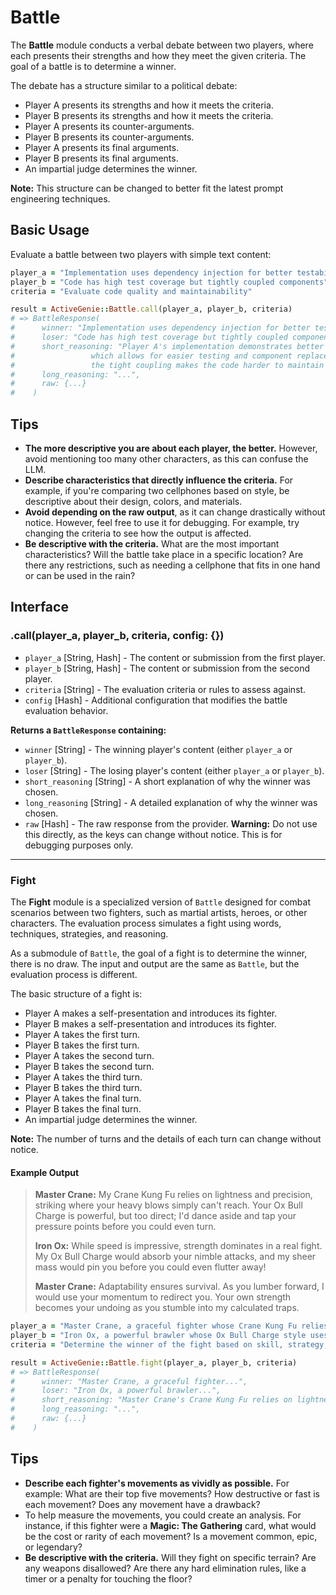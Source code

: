 # Battle

The **Battle** module conducts a verbal debate between two players, where each presents their strengths and how they meet the given criteria. The goal of a battle is to determine a winner.

The debate has a structure similar to a political debate:

  - Player A presents its strengths and how it meets the criteria.
  - Player B presents its strengths and how it meets the criteria.
  - Player A presents its counter-arguments.
  - Player B presents its counter-arguments.
  - Player A presents its final arguments.
  - Player B presents its final arguments.
  - An impartial judge determines the winner.

**Note:** This structure can be changed to better fit the latest prompt engineering techniques.

## Basic Usage

Evaluate a battle between two players with simple text content:

```ruby
player_a = "Implementation uses dependency injection for better testability"
player_b = "Code has high test coverage but tightly coupled components"
criteria = "Evaluate code quality and maintainability"

result = ActiveGenie::Battle.call(player_a, player_b, criteria)
# => BattleResponse(
#      winner: "Implementation uses dependency injection for better testability",
#      loser: "Code has high test coverage but tightly coupled components",
#      short_reasoning: "Player A's implementation demonstrates better maintainability through dependency injection,
#                 which allows for easier testing and component replacement. While Player B has good test coverage,
#                 the tight coupling makes the code harder to maintain and modify.",
#      long_reasoning: "...",
#      raw: {...}
#    )
```

## Tips

  - **The more descriptive you are about each player, the better.** However, avoid mentioning too many other characters, as this can confuse the LLM.
  - **Describe characteristics that directly influence the criteria.** For example, if you're comparing two cellphones based on style, be descriptive about their design, colors, and materials.
  - **Avoid depending on the raw output**, as it can change drastically without notice. However, feel free to use it for debugging. For example, try changing the criteria to see how the output is affected.
  - **Be descriptive with the criteria.** What are the most important characteristics? Will the battle take place in a specific location? Are there any restrictions, such as needing a cellphone that fits in one hand or can be used in the rain?

## Interface

### .call(player_a, player_b, criteria, config: {})

  - `player_a` [String, Hash] - The content or submission from the first player.
  - `player_b` [String, Hash] - The content or submission from the second player.
  - `criteria` [String] - The evaluation criteria or rules to assess against.
  - `config` [Hash] - Additional configuration that modifies the battle evaluation behavior.

**Returns a `BattleResponse` containing:**

  - `winner` [String] - The winning player's content (either `player_a` or `player_b`).
  - `loser` [String] - The losing player's content (either `player_a` or `player_b`).
  - `short_reasoning` [String] - A short explanation of why the winner was chosen.
  - `long_reasoning` [String] - A detailed explanation of why the winner was chosen.
  - `raw` [Hash] - The raw response from the provider. **Warning:** Do not use this directly, as the keys can change without notice. This is for debugging purposes only.

-----

### Fight

The **Fight** module is a specialized version of `Battle` designed for combat scenarios between two fighters, such as martial artists, heroes, or other characters. The evaluation process simulates a fight using words, techniques, strategies, and reasoning.

As a submodule of `Battle`, the goal of a fight is to determine the winner, there is no draw. The input and output are the same as `Battle`, but the evaluation process is different.

The basic structure of a fight is:

  - Player A makes a self-presentation and introduces its fighter.
  - Player B makes a self-presentation and introduces its fighter.
  - Player A takes the first turn.
  - Player B takes the first turn.
  - Player A takes the second turn.
  - Player B takes the second turn.
  - Player A takes the third turn.
  - Player B takes the third turn.
  - Player A takes the final turn.
  - Player B takes the final turn.
  - An impartial judge determines the winner.

**Note:** The number of turns and the details of each turn can change without notice.

#### Example Output

> **Master Crane:** My Crane Kung Fu relies on lightness and precision, striking where your heavy blows simply can't reach. Your Ox Bull Charge is powerful, but too direct; I'd dance aside and tap your pressure points before you could even turn.
>
> **Iron Ox:** While speed is impressive, strength dominates in a real fight. My Ox Bull Charge would absorb your nimble attacks, and my sheer mass would pin you before you could even flutter away\!
>
> **Master Crane:** Adaptability ensures survival. As you lumber forward, I would use your momentum to redirect you. Your own strength becomes your undoing as you stumble into my calculated traps.


```ruby
player_a = "Master Crane, a graceful fighter whose Crane Kung Fu relies on lightness, precision, and redirecting an opponent's momentum."
player_b = "Iron Ox, a powerful brawler whose Ox Bull Charge style uses immense strength and mass to overwhelm opponents."
criteria = "Determine the winner of the fight based on skill, strategy, and adaptability in a one-on-one duel."

result = ActiveGenie::Battle.fight(player_a, player_b, criteria)
# => BattleResponse(
#      winner: "Master Crane, a graceful fighter...",
#      loser: "Iron Ox, a powerful brawler...",
#      short_reasoning: "Master Crane's Crane Kung Fu relies on lightness and precision, striking where Iron Ox's Ox Bull Charge is powerful but too direct...",
#      long_reasoning: "...",
#      raw: {...}
#    )
```

## Tips

  - **Describe each fighter's movements as vividly as possible.** For example: What are their top five movements? How destructive or fast is each movement? Does any movement have a drawback?
  - To help measure the movements, you could create an analysis. For instance, if this fighter were a **Magic: The Gathering** card, what would be the cost or rarity of each movement? Is a movement common, epic, or legendary?
  - **Be descriptive with the criteria.** Will they fight on specific terrain? Are any weapons disallowed? Are there any hard elimination rules, like a timer or a penalty for touching the floor?

